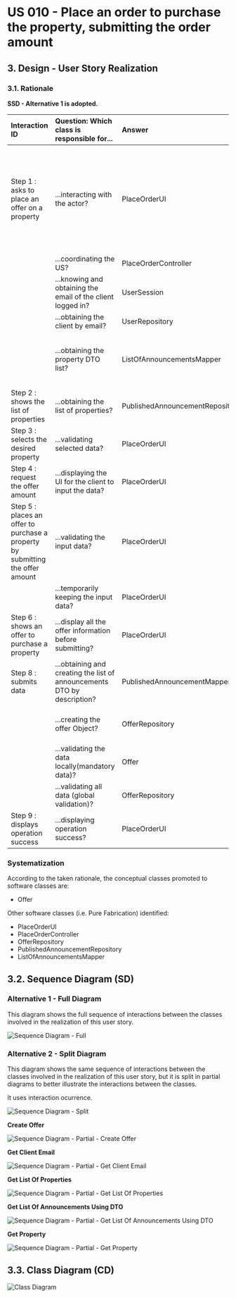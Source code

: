 # US 010 - Place an order to purchase the property, submitting the order amount 

## 3. Design - User Story Realization 

### 3.1. Rationale

**SSD - Alternative 1 is adopted.**

| Interaction ID                                                                 | Question: Which class is responsible for...                             | Answer                          | Justification (with patterns)                                                                                                                 |
|:-------------------------------------------------------------------------------|:------------------------------------------------------------------------|:--------------------------------|:----------------------------------------------------------------------------------------------------------------------------------------------|
| Step 1 : asks to place an offer on a property                                  | ...interacting with the actor?                                          | PlaceOrderUI                    | Pure Fabrication: there is no reason to assign this responsibility to any existing class in the Domain Model. It is a user interface concern. |
|                                                                                | ...coordinating the US?                                                 | PlaceOrderController            | Controller                                                                                                                                    |
|                                                                                | ...knowing and obtaining the email of the client logged in?             | UserSession                     | IE: knows/has its own data                                                                                                                    |
|                                                                                | ...obtaining the client by email?                                       | UserRepository                  | IE: knows/has its own data                                                                                                                    |
|                                                                                | ...obtaining the property DTO list?                                     | ListOfAnnouncementsMapper       | IE: kowns/has its own data, Pure Fabrication, High Coesion, Low Coupling                                                                      |
| Step 2 : shows the list of properties                                          | ...obtaining the list of properties?                                    | PublishedAnnouncementRepository | IE: knows all it's data, Pure Fabrication                                                                                                     |
| Step 3 : selects the desired property                                          | ...validating selected data?                                            | PlaceOrderUI                    | Pure Fabrication                                                                                                                              |
| Step 4 : request the offer amount                                              | ...displaying the UI for the client to input the data?                  | PlaceOrderUI                    | Pure Fabrication                                                                                                                              |
| Step 5 : places an offer to purchase a property by submitting the offer amount | ...validating the input data?                                           | PlaceOrderUI                    | Pure Fabrication                                                                                                                              |
|                                                                                | ...temporarily keeping the input data?                                  | PlaceOrderUI                    | Pure Fabrication                                                                                                                              |
| Step 6 : shows an offer to purchase a property                                 | ...display all the offer information before submitting?                 | PlaceOrderUI                    | PureFabrication                                                                                                                               |
| Step 8 : submits data                                                          | ...obtaining and creating the list of announcements DTO by description? | PublishedAnnouncementMapper     | IE, Mapper                                                                                                                                    |
|                                                                                | ...creating the offer Object?                                           | OfferRepository                 | Creator: the object create has its own data.                                                                                                  |
|                                                                                | ...validating the data locally(mandatory data)?                         | Offer                           | IE: knows its own data                                                                                                                        |
|                                                                                | ...validating all data (global validation)?                             | OfferRepository                 | IE: knows all Offer instances                                                                                                                 |
| Step 9 : displays operation success                                            | ...displaying operation success?                                        | PlaceOrderUI                    | PureFabrication                                                                                                                               |



### Systematization ##

According to the taken rationale, the conceptual classes promoted to software classes are: 

 * Offer

Other software classes (i.e. Pure Fabrication) identified: 

 * PlaceOrderUI  
 * PlaceOrderController
 * OfferRepository
 * PublishedAnnouncementRepository
 * ListOfAnnouncementsMapper


## 3.2. Sequence Diagram (SD)

### Alternative 1 - Full Diagram

This diagram shows the full sequence of interactions between the classes involved in the realization of this user story.

![Sequence Diagram - Full](svg/us010-sequence-diagram-full.svg)

### Alternative 2 - Split Diagram

This diagram shows the same sequence of interactions between the classes involved in the realization of this user story, but it is split in partial diagrams to better illustrate the interactions between the classes.

It uses interaction ocurrence.

![Sequence Diagram - Split](svg/us010-sequence-diagram-split.svg)

**Create Offer**

![Sequence Diagram - Partial - Create Offer](svg/us010-sequence-diagram-partial-createOffer.svg)

**Get Client Email**

![Sequence Diagram - Partial - Get Client Email](svg/us010-sequence-diagram-partial-getClientEmail.svg)

**Get List Of Properties**

![Sequence Diagram - Partial - Get List Of Properties](svg/us010-sequence-diagram-partial-getListOfProperties.svg)

**Get List Of Announcements Using DTO**

![Sequence Diagram - Partial - Get List Of Announcements Using DTO](svg/us010-sequence-diagram-partial-getListOfAnnouncementsDTO.svg)

**Get Property**

![Sequence Diagram - Partial - Get Property](svg/us010-sequence-diagram-partial-getProperty.svg)



## 3.3. Class Diagram (CD)

![Class Diagram](svg/us010-class-diagram.svg)